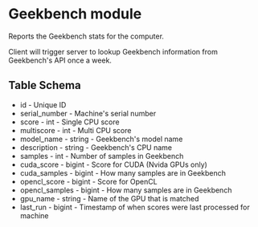 Geekbench module
==========

Reports the Geekbench stats for the computer. 

Client will trigger server to lookup Geekbench information from Geekbench's API once a week.


Table Schema
---
* id - Unique ID
* serial_number - Machine's serial number
* score - int - Single CPU score
* multiscore - int - Multi CPU score
* model_name - string - Geekbench's model name
* description - string - Geekbench's CPU name
* samples - int - Number of samples in Geekbench
* cuda_score - bigint - Score for CUDA (Nvida GPUs only)
* cuda_samples - bigint - How many samples are in Geekbench
* opencl_score - bigint - Score for OpenCL
* opencl_samples - bigint - How many samples are in Geekbench
* gpu_name - string - Name of the GPU that is matched
* last_run - bigint - Timestamp of when scores were last processed for machine